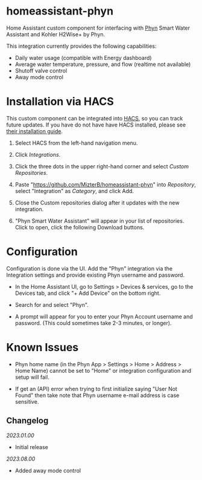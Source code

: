 # homeassistant-phyn

Home Assistant custom component for interfacing with [Phyn](https://www.phyn.com) Smart Water Assistant and Kohler H2Wise+ by Phyn.

This integration currently provides the following capabilities:

- Daily water usage (compatible with Energy dashboard)
- Average water temperature, pressure, and flow (realtime not available)
- Shutoff valve control
- Away mode control

# Installation via HACS

This custom component can be integrated into [HACS](https://github.com/hacs/integration), so you can track future updates. If you have do not have have HACS installed, please see [their installation guide](https://hacs.xyz/docs/installation/manual).

1. Select HACS from the left-hand navigation menu.

2. Click _Integrations_.

3. Click the three dots in the upper right-hand corner and select _Custom Repositories_.

4. Paste "https://github.com/MizterB/homeassistant-phyn" into _Repository_, select "Integration" as _Category_, and click Add.

5. Close the Custom repositories dialog after it updates with the new integration.

6. "Phyn Smart Water Assistant" will appear in your list of repositories. Click to open, click the following Download buttons.

# Configuration

Configuration is done via the UI. Add the "Phyn" integration via the Integration settings and provide existing Phyn username and password.

* In the Home Assistant UI, go to Settings > Devices & services, go to the Devices tab, and click "+ Add Device" on the bottom right.

* Search for and select "Phyn".

* A prompt will appear for you to enter your Phyn Account username and password. (This could sometimes take 2-3 minutes, or longer).

# Known Issues

* Phyn home name (in the Phyn App > Settings > Home > Address > Home Name) cannot be set to "Home" or integration configuration and setup will fail.

* If get an (API) error when trying to first initialize saying "User Not Found" then take note that Phyn username e-mail address is case sensitive.

## Changelog

_2023.01.00_

- Initial release

_2023.08.00_

- Added away mode control
